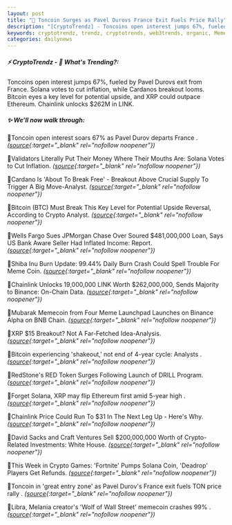 ```yaml
---
layout: post
title: "🌇 Toncoin Surges as Pavel Durovs France Exit Fuels Price Rally"
description: "[CryptoTrendz] - Toncoins open interest jumps 67%, fueled by Pavel Durovs exit from France. Solana votes to cut inflation, while Cardanos breakout looms. Bitcoin eyes a key level for potential upside, and XRP could outpace Ethereum. Chainlink unlocks $262M in LINK."
keywords: cryptotrendz, trendz, cryptotrends, web3trends, organic, Memecoin, Crypto, Ethereum, JPMorgan, Token, Binance, Analyst, France, XRP
categories: dailynews
---
```


##### ⚡ CryptoTrendz - 📌 *What's Trending?:*

Toncoins open interest jumps 67%, fueled by Pavel Durovs exit from France. Solana votes to cut inflation, while Cardanos breakout looms. Bitcoin eyes a key level for potential upside, and XRP could outpace Ethereum. Chainlink unlocks $262M in LINK.

##### ✨ *We’ll now walk through:*


🔹Toncoin open interest soars 67% as Pavel Durov departs France . *([source](https://s.avyag.com/q51q){:target="_blank" rel="nofollow noopener"})*

🔹Validators Literally Put Their Money Where Their Mouths Are: Solana Votes to Cut Inflation. *([source](https://s.avyag.com/d2lf){:target="_blank" rel="nofollow noopener"})*

🔹Cardano Is 'About To Break Free' - Breakout Above Crucial Supply To Trigger A Big Move-Analyst. *([source](https://s.avyag.com/xz4v){:target="_blank" rel="nofollow noopener"})*

🔹Bitcoin (BTC) Must Break This Key Level for Potential Upside Reversal, According to Crypto Analyst. *([source](https://s.avyag.com/mqdl){:target="_blank" rel="nofollow noopener"})*

🔹Wells Fargo Sues JPMorgan Chase Over Soured $481,000,000 Loan, Says US Bank Aware Seller Had Inflated Income: Report. *([source](https://s.avyag.com/dbu4){:target="_blank" rel="nofollow noopener"})*

🔹Shiba Inu Burn Update: 99.44% Daily Burn Crash Could Spell Trouble For Meme Coin. *([source](https://s.avyag.com/3ajj){:target="_blank" rel="nofollow noopener"})*

🔹Chainlink Unlocks 19,000,000 LINK Worth $262,000,000, Sends Majority to Binance: On-Chain Data. *([source](https://s.avyag.com/0lw9){:target="_blank" rel="nofollow noopener"})*

🔹Mubarak Memecoin from Four Meme Launchpad Launches on Binance Alpha on BNB Chain. *([source](https://s.avyag.com/i7l9){:target="_blank" rel="nofollow noopener"})*

🔹XRP $15 Breakout? Not A Far-Fetched Idea-Analysis. *([source](https://s.avyag.com/bzy6){:target="_blank" rel="nofollow noopener"})*

🔹Bitcoin experiencing 'shakeout,' not end of 4-year cycle: Analysts . *([source](https://s.avyag.com/48z8){:target="_blank" rel="nofollow noopener"})*

🔹RedStone's RED Token Surges Following Launch of DRILL Program. *([source](https://s.avyag.com/lpla){:target="_blank" rel="nofollow noopener"})*

🔹Forget Solana, XRP may flip Ethereum first amid 5-year high . *([source](https://s.avyag.com/8myl){:target="_blank" rel="nofollow noopener"})*

🔹Chainlink Price Could Run To $31 In The Next Leg Up - Here's Why. *([source](https://s.avyag.com/7wum){:target="_blank" rel="nofollow noopener"})*

🔹David Sacks and Craft Ventures Sell $200,000,000 Worth of Crypto-Related Investments: White House. *([source](https://s.avyag.com/g4wh){:target="_blank" rel="nofollow noopener"})*

🔹This Week in Crypto Games: 'Fortnite' Pumps Solana Coin, 'Deadrop' Players Get Refunds. *([source](https://s.avyag.com/xffj){:target="_blank" rel="nofollow noopener"})*

🔹Toncoin in 'great entry zone' as Pavel Durov's France exit fuels TON price rally . *([source](https://s.avyag.com/7k0s){:target="_blank" rel="nofollow noopener"})*

🔹Libra, Melania creator's 'Wolf of Wall Street' memecoin crashes 99% . *([source](https://s.avyag.com/tx01){:target="_blank" rel="nofollow noopener"})*
